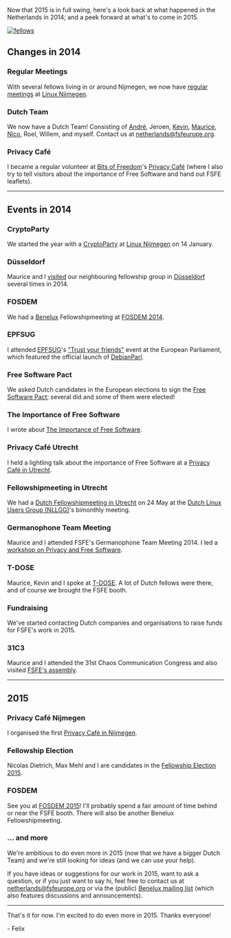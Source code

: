 <style scoped> img { max-width: 100%; } </style>

Now that 2015 is in full swing, here's a look back at what happened in
the Netherlands in 2014; and a peek forward at what's to come in 2015.

[![fellows]][fellows]

[fellows]: https://blogs.fsfe.org/flx/files/2014/11/t-dose-fellows.jpg

## Changes in 2014

### Regular Meetings

With several fellows living in or around Nijmegen, we now have
[regular meetings][lugn] at [Linux
Nijmegen](http://www.linuxnijmegen.nl).

[lugn]: https://blogs.fsfe.org/flx/2014/02/23/fsfe-mini-meeting-key-signing-party-every-2nd-tuesday-of-the-month-linux-nijmegen/

### Dutch Team

We now have a Dutch Team!  Consisting of
[André](https://blogs.fsfe.org/ao), Jeroen,
[Kevin](https://blogs.fsfe.org/the_unconventional),
[Maurice](https://fsfe.org/about/team),
[Nico](http://nicorikken.eu/blog), Roel, Willem, and myself.  Contact
us at netherlands@fsfeurope.org.

### Privacy Café

I became a regular volunteer at [Bits of Freedom](https://bof.nl)'s
[Privacy Café](https://privacycafe.nl) (where I also try to tell
visitors about the importance of Free Software and hand out FSFE
leaflets).

---

## Events in 2014

### CryptoParty

We started the year with a [CryptoParty](https://cryptoparty.in) at
[Linux Nijmegen](http://www.linuxnijmegen.nl) on 14 January.

### Düsseldorf

Maurice and I [visited][dussel] our neighbouring fellowship group in
[Düsseldorf](https://wiki.fsfe.org/groups/Duesseldorf) several times
in 2014.

[dussel]: https://blogs.fsfe.org/flx/2014/01/30/visit-to-dusseldorf/

### FOSDEM

We had a [Benelux](https://wiki.fsfe.org/groups/BNL) Fellowshipmeeting
at [FOSDEM 2014](https://archive.fosdem.org/2014).

### EPFSUG

I attended [EPFSUG](http://epfsug.eu)'s ["Trust your friends"][epfsug]
event at the European Parliament, which featured the official launch
of [DebianParl](https://wiki.debian.org/DebianParl).

[epfsug]: http://epfsug.eu/content/trust-your-friends

### Free Software Pact

We asked Dutch candidates in the European elections to sign the [Free
Software Pact](https://fsfe.org/news/2014/news-20140528-01.html);
several did and some of them were elected!

### The Importance of Free Software

I wrote about [The Importance of Free Software][imp].

[imp]: https://blogs.fsfe.org/flx/2014/05/07/the-importance-of-free-software/

### Privacy Café Utrecht

I held a lightling talk about the importance of Free Software at a
[Privacy Café in Utrecht][pcu].

[pcu]: https://blogs.fsfe.org/flx/2014/05/18/privacy-cafe-in-utrecht/

### Fellowshipmeeting in Utrecht

We had a [Dutch Fellowshipmeeting in Utrecht][nllgg] on 24 May at the
[Dutch Linux Users Group (NLLGG)](http://www.nllgg.nl)'s bimonthly
meeting.

[nllgg]: https://blogs.fsfe.org/flx/2014/05/08/fellowshipmeeting-zaterdag-24-mei-2014-in-utrecht/

### Germanophone Team Meeting

Maurice and I attended FSFE's Germanophone Team Meeting 2014.  I led a
[workshop on Privacy and Free Software][workshop].

[workshop]: https://blogs.fsfe.org/flx/2014/07/01/workshop-on-privacy-and-free-software/

### T-DOSE

Maurice, Kevin and I spoke at [T-DOSE][tdose].  A lot of Dutch fellows
were there, and of course we brought the FSFE booth.

[tdose]: https://blogs.fsfe.org/flx/2014/11/11/t-dose-2/

### Fundraising

We've started contacting Dutch companies and organisations to raise
funds for FSFE's work in 2015.

### 31C3

Maurice and I attended the 31st Chaos Communication Congress and also
visited [FSFE's assembly][31c3].

[31c3]: https://blogs.fsfe.org/eal/2015/01/21/fsfes-assembly-at-chaos-communication-congress-31c3/

---

## 2015

### Privacy Café Nijmegen

I organised the first [Privacy Café in Nijmegen][pcnijm].

[pcnijm]: https://blogs.fsfe.org/flx/2015/01/25/privacy-cafe-nijmegen-2/

### Fellowship Election

Nicolas Dietrich, Max Mehl and I are candidates in the [Fellowship
Election 2015](https://wiki.fsfe.org/FellowshipElection_2015).

### FOSDEM

See you at [FOSDEM 2015](https://fosdem.org/2015/)!  I'll probably
spend a fair amount of time behind or near the FSFE booth.  There will
also be another Benelux Fellowshipmeeting.

### ... and more

We're ambitious to do even more in 2015 (now that we have a bigger
Dutch Team) and we're still looking for ideas (and we can use your
help).

If you have ideas or suggestions for our work in 2015, want to ask a
question, or if you just want to say hi, feel free to contact us at
netherlands@fsfeurope.org or via the (public) [Benelux mailing
list][bnl] (which also features discussions and announcements).

[bnl]: https://mail.fsfeurope.org/mailman/listinfo/fsfe-bnl

---

That's it for now.  I'm excited to do even more in 2015.  Thanks
everyone!

\- Felix
